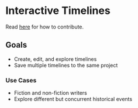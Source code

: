 # Interactive Timelines

Read [here](./docs/CONTRIBUTING.md) for how to contribute.

## Goals

* Create, edit, and explore timelines
* Save multiple timelines to the same project

### Use Cases

* Fiction and non-fiction writers
* Explore different but concurrent historical events


